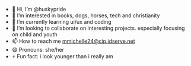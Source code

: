 - 👋 Hi, I’m @huskypride
- 👀 I’m interested in books, dogs, horses, tech and christianity
- 🌱 I’m currently learning ui/ux and coding
- 💞️ I’m looking to collaborate on interesting projects. especially focusing on child and youth
- 📫 How to reach me mmichelle24@cip.idserve.net
- 😄 Pronouns: she/her
- ⚡ Fun fact: i look younger than i really am

<!---
huskypride/huskypride is a ✨ special ✨ repository because its `README.md` (this file) appears on your GitHub profile.
You can click the Preview link to take a look at your changes.
--->
